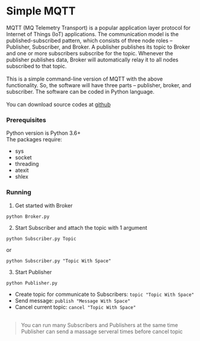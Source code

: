 # Simple MQTT
MQTT (MQ Telemetry Transport) is a popular application layer protocol for Internet of Things (IoT) applications. The communication model is the published-subscribed pattern, which consists of three node roles – Publisher, Subscriber, and Broker. A publisher publishes its topic to Broker and one or more subscribers subscribe for the topic. Whenever the publisher publishes data, Broker will automatically relay it to all nodes subscribed to that topic.
<br /><br />
This is a simple command-line version of MQTT with the above functionality. So, the software will have three parts – publisher, broker, and subscriber. The software can be coded in Python language.
<br /><br />
You can download source codes at [github](https://github.com/p-siriphanthong/simple_mqtt)
### Prerequisites
Python version is Python 3.6+
<br />
The packages require:
* sys
* socket
* threading
* atexit
* shlex
### Running
1. Get started with Broker
```
python Broker.py
```
2. Start Subscriber and attach the topic with 1 argument
```
python Subscriber.py Topic
```
or
```
python Subscriber.py "Topic With Space"
```
3. Start Publisher
```
python Publisher.py
```
* Create topic for communicate to Subscribers: `topic "Topic With Space"`
* Send message: `publish "Message With Space"`
* Cancel current topic: `cancel "Topic With Space"`
<br /><br />
> You can run many Subscribers and Publishers at the same time <br />
> Publisher can send a massage serveral times before cancel topic